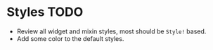 # Styles TODO

* Review all widget and mixin styles, most should be `Style!` based.
* Add some color to the default styles.